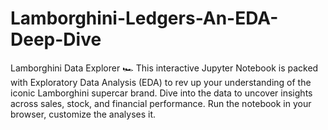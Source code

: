 # Lamborghini-Ledgers-An-EDA-Deep-Dive
Lamborghini Data Explorer 🏎️  This interactive Jupyter Notebook is packed with Exploratory Data Analysis (EDA) to rev up your understanding of the iconic Lamborghini supercar brand. Dive into the data to uncover insights across sales, stock, and financial performance. Run the notebook in your browser, customize the analyses it.
